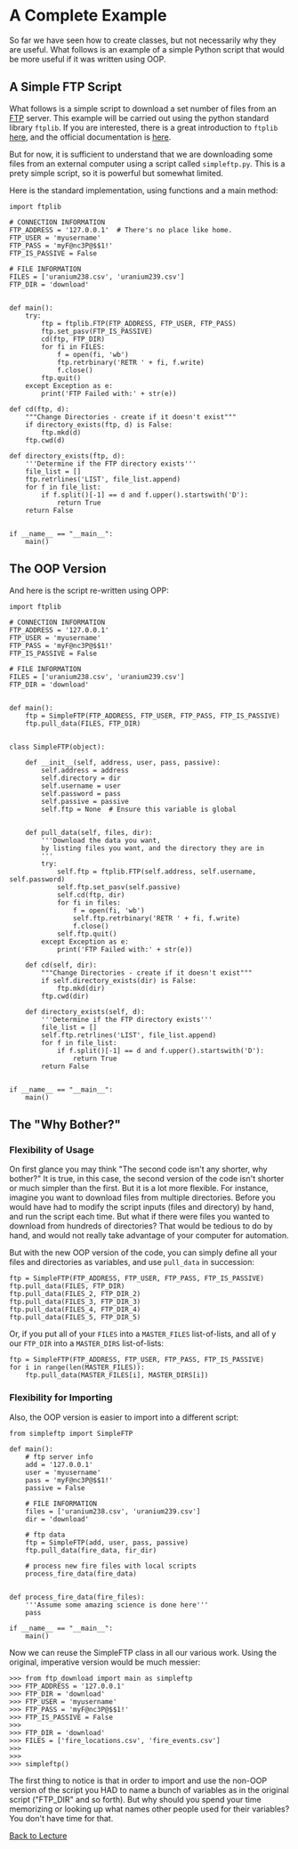 # A Complete Example

So far we have seen how to create classes, but not necessarily why they are useful. What follows is an example of a simple Python script that would be more useful if it was written using OOP.

## A Simple FTP Script

What follows is a simple script to download a set number of files from an [FTP](https://en.wikipedia.org/wiki/File_Transfer_Protocol) server. This example will be carried out using the python standard library `ftplib`. If you are interested, there is a great introduction to `ftplib` [here](http://effbot.org/librarybook/ftplib.htm), and the official documentation is [here](https://docs.python.org/2/library/ftplib.html).

But for now, it is sufficient to understand that we are downloading some files from an external computer using a script called `simpleftp.py`. This is a prety simple script, so it is powerful but somewhat limited.

Here is the standard implementation, using functions and a main method:

    import ftplib
    
    # CONNECTION INFORMATION
    FTP_ADDRESS = '127.0.0.1'  # There's no place like home.
    FTP_USER = 'myusername'
    FTP_PASS = 'myF@nc3P@$$1!'
    FTP_IS_PASSIVE = False
    
    # FILE INFORMATION
    FILES = ['uranium238.csv', 'uranium239.csv']
    FTP_DIR = 'download'
    
    
    def main():
        try:
            ftp = ftplib.FTP(FTP_ADDRESS, FTP_USER, FTP_PASS)
            ftp.set_pasv(FTP_IS_PASSIVE)
            cd(ftp, FTP_DIR)
            for fi in FILES:
                f = open(fi, 'wb')
                ftp.retrbinary('RETR ' + fi, f.write)
                f.close()
            ftp.quit()
        except Exception as e:
            print('FTP Failed with:' + str(e))
    
    def cd(ftp, d):
        """Change Directories - create if it doesn't exist"""
        if directory_exists(ftp, d) is False:
            ftp.mkd(d)
        ftp.cwd(d)
    
    def directory_exists(ftp, d):
        '''Determine if the FTP directory exists'''
        file_list = []
        ftp.retrlines('LIST', file_list.append)
        for f in file_list:
            if f.split()[-1] == d and f.upper().startswith('D'):
                return True
        return False
    
    
    if __name__ == "__main__":
        main()

## The OOP Version

And here is the script re-written using OPP:

    import ftplib
    
    # CONNECTION INFORMATION
    FTP_ADDRESS = '127.0.0.1'
    FTP_USER = 'myusername'
    FTP_PASS = 'myF@nc3P@$$1!'
    FTP_IS_PASSIVE = False
    
    # FILE INFORMATION
    FILES = ['uranium238.csv', 'uranium239.csv']
    FTP_DIR = 'download'
    
    
    def main():
        ftp = SimpleFTP(FTP_ADDRESS, FTP_USER, FTP_PASS, FTP_IS_PASSIVE)
        ftp.pull_data(FILES, FTP_DIR)
        
    
    class SimpleFTP(object):
    
        def __init__(self, address, user, pass, passive):
            self.address = address
            self.directory = dir
            self.username = user
            self.password = pass
            self.passive = passive
            self.ftp = None  # Ensure this variable is global
        
        
        def pull_data(self, files, dir):
            '''Download the data you want,
            by listing files you want, and the directory they are in
            '''
            try:
                self.ftp = ftplib.FTP(self.address, self.username, self.password)
                self.ftp.set_pasv(self.passive)
                self.cd(ftp, dir)
                for fi in files:
                    f = open(fi, 'wb')
                    self.ftp.retrbinary('RETR ' + fi, f.write)
                    f.close()
                self.ftp.quit()
            except Exception as e:
                print('FTP Failed with:' + str(e))
    
        def cd(self, dir):
            """Change Directories - create if it doesn't exist"""
            if self.directory_exists(dir) is False:
                ftp.mkd(dir)
            ftp.cwd(dir)
    
        def directory_exists(self, d):
            '''Determine if the FTP directory exists'''
            file_list = []
            self.ftp.retrlines('LIST', file_list.append)
            for f in file_list:
                if f.split()[-1] == d and f.upper().startswith('D'):
                    return True
            return False
    
    
    if __name__ == "__main__":
        main()

## The "Why Bother?"

### Flexibility of Usage

On first glance you may think "The second code isn't any shorter, why bother?" It is true, in this case, the second version of the code isn't shorter or much simpler than the first. But it is a lot more flexible. For instance, imagine you want to download files from multiple directories. Before you would have had to modify the script inputs (files and directory) by hand, and run the script each time. But what if there were files you wanted to download from hundreds of directories? That would be tedious to do by hand, and would not really take advantage of your computer for automation.

But with the new OOP version of the code, you can simply define all your files and directories as variables, and use `pull_data` in succession:

    ftp = SimpleFTP(FTP_ADDRESS, FTP_USER, FTP_PASS, FTP_IS_PASSIVE)
    ftp.pull_data(FILES, FTP_DIR)
    ftp.pull_data(FILES_2, FTP_DIR_2)
    ftp.pull_data(FILES_3, FTP_DIR_3)
    ftp.pull_data(FILES_4, FTP_DIR_4)
    ftp.pull_data(FILES_5, FTP_DIR_5)

Or, if you put all of your `FILES` into a `MASTER_FILES` list-of-lists, and all of y our `FTP_DIR` into a `MASTER_DIRS` list-of-lists:

    ftp = SimpleFTP(FTP_ADDRESS, FTP_USER, FTP_PASS, FTP_IS_PASSIVE)
    for i in range(len(MASTER_FILES)):
        ftp.pull_data(MASTER_FILES[i], MASTER_DIRS[i])

### Flexibility for Importing

Also, the OOP version is easier to import into a different script:

    from simpleftp import SimpleFTP
    
    def main():
        # ftp server info
        add = '127.0.0.1'
        user = 'myusername'
        pass = 'myF@nc3P@$$1!'
        passive = False
    
        # FILE INFORMATION
        files = ['uranium238.csv', 'uranium239.csv']
        dir = 'download'
        
        # ftp data
        ftp = SimpleFTP(add, user, pass, passive)
        ftp.pull_data(fire_data, fir_dir)
        
        # process new fire files with local scripts
        process_fire_data(fire_data)
        
    
    def process_fire_data(fire_files):
        '''Assume some amazing science is done here'''
        pass
    
    if __name__ == "__main__":
        main()

Now we can reuse the SimpleFTP class in all our various work. Using the original, imperative version would be much messier:

    >>> from ftp_download import main as simpleftp
    >>> FTP_ADDRESS = '127.0.0.1'
    >>> FTP_DIR = 'download'
    >>> FTP_USER = 'myusername'
    >>> FTP_PASS = 'myF@nc3P@$$1!'
    >>> FTP_IS_PASSIVE = False
    >>> 
    >>> FTP_DIR = 'download'
    >>> FILES = ['fire_locations.csv', 'fire_events.csv']
    >>> 
    >>> 
    >>> simpleftp()

The first thing to notice is that in order to import and use the non-OOP version of the script you HAD to name a bunch of variables as in the original script ("FTP_DIR" and so forth). But why should you spend your time memorizing or looking up what names other people used for their variables? You don't have time for that.


[Back to Lecture](lecture_06.md)
